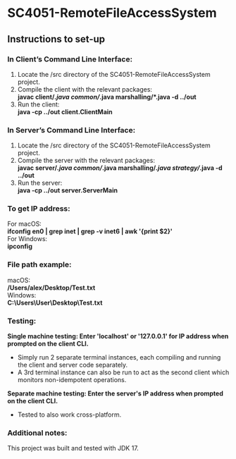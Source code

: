 # SC4051-RemoteFileAccessSystem

## Instructions to set-up

### In Client’s Command Line Interface: 
1. Locate the /src directory of the SC4051-RemoteFileAccessSystem project.<br />
2. Compile the client with the relevant packages:<br />
**javac client/*.java common/*.java marshalling/*.java -d ../out**<br />
3. Run the client:<br />
**java -cp ../out client.ClientMain**<br />

### In Server’s Command Line Interface:
1. Locate the /src directory of the SC4051-RemoteFileAccessSystem project.<br />
2. Compile the server with the relevant packages:<br />
**javac server/*.java common/*.java marshalling/*.java strategy/*.java -d ../out**<br />
3. Run the server:<br />
**java -cp ../out server.ServerMain**<br />

### To get IP address:
For macOS:<br />
**ifconfig en0 | grep inet | grep -v inet6 | awk '{print $2}'**<br />
For Windows:<br />
**ipconfig**<br />

### File path example:
macOS:<br />
**/Users/alex/Desktop/Test.txt**<br />
Windows:<br />
**C:\Users\User\Desktop\Test.txt**<br />

### Testing:
**Single machine testing: Enter 'localhost' or '127.0.0.1' for IP address when prompted on the client CLI.**<br />
- Simply run 2 separate terminal instances, each compiling and running the client and server code separately.<br />
- A 3rd terminal instance can also be run to act as the second client which monitors non-idempotent operations.<br />

**Separate machine testing: Enter the server's IP address when prompted on the client CLI.**<br />
- Tested to also work cross-platform.<br />

### Additional notes:
This project was built and tested with JDK 17.
